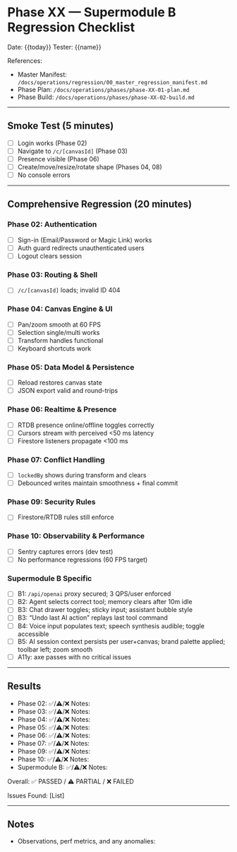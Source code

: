 # Phase XX — Supermodule B Regression Checklist

Date: {{today}}
Tester: {{name}}

References:
- Master Manifest: `/docs/operations/regression/00_master_regression_manifest.md`
- Phase Plan: `/docs/operations/phases/phase-XX-01-plan.md`
- Phase Build: `/docs/operations/phases/phase-XX-02-build.md`

---

## Smoke Test (5 minutes)
- [ ] Login works (Phase 02)
- [ ] Navigate to `/c/[canvasId]` (Phase 03)
- [ ] Presence visible (Phase 06)
- [ ] Create/move/resize/rotate shape (Phases 04, 08)
- [ ] No console errors

---

## Comprehensive Regression (20 minutes)

### Phase 02: Authentication
- [ ] Sign-in (Email/Password or Magic Link) works
- [ ] Auth guard redirects unauthenticated users
- [ ] Logout clears session

### Phase 03: Routing & Shell
- [ ] `/c/[canvasId]` loads; invalid ID 404

### Phase 04: Canvas Engine & UI
- [ ] Pan/zoom smooth at 60 FPS
- [ ] Selection single/multi works
- [ ] Transform handles functional
- [ ] Keyboard shortcuts work

### Phase 05: Data Model & Persistence
- [ ] Reload restores canvas state
- [ ] JSON export valid and round-trips

### Phase 06: Realtime & Presence
- [ ] RTDB presence online/offline toggles correctly
- [ ] Cursors stream with perceived <50 ms latency
- [ ] Firestore listeners propagate <100 ms

### Phase 07: Conflict Handling
- [ ] `lockedBy` shows during transform and clears
- [ ] Debounced writes maintain smoothness + final commit

### Phase 09: Security Rules
- [ ] Firestore/RTDB rules still enforce

### Phase 10: Observability & Performance
- [ ] Sentry captures errors (dev test)
- [ ] No performance regressions (60 FPS target)

### Supermodule B Specific
- [ ] B1: `/api/openai` proxy secured; 3 QPS/user enforced
- [ ] B2: Agent selects correct tool; memory clears after 10m idle
- [ ] B3: Chat drawer toggles; sticky input; assistant bubble style
- [ ] B3: “Undo last AI action” replays last tool command
- [ ] B4: Voice input populates text; speech synthesis audible; toggle accessible
- [ ] B5: AI session context persists per user+canvas; brand palette applied; toolbar left; zoom smooth
- [ ] A11y: axe passes with no critical issues

---

## Results
- Phase 02: ✅/⚠️/❌ Notes:
- Phase 03: ✅/⚠️/❌ Notes:
- Phase 04: ✅/⚠️/❌ Notes:
- Phase 05: ✅/⚠️/❌ Notes:
- Phase 06: ✅/⚠️/❌ Notes:
- Phase 07: ✅/⚠️/❌ Notes:
- Phase 09: ✅/⚠️/❌ Notes:
- Phase 10: ✅/⚠️/❌ Notes:
- Supermodule B: ✅/⚠️/❌ Notes:

Overall: ✅ PASSED / ⚠️ PARTIAL / ❌ FAILED

Issues Found: [List]

---

## Notes
- Observations, perf metrics, and any anomalies:


